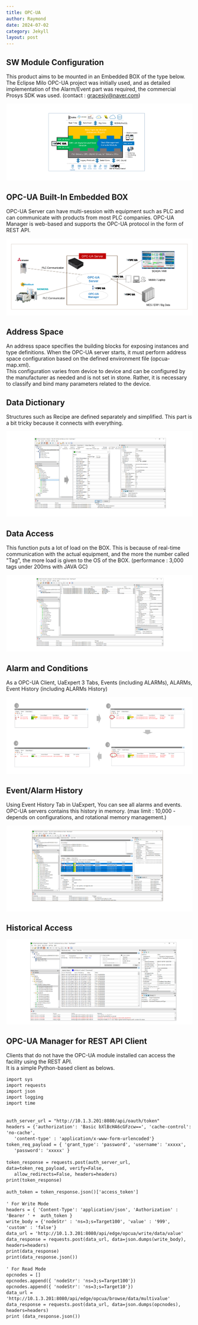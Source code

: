 ```yaml
---
title: OPC-UA
author: Raymond
date: 2024-07-02
category: Jekyll
layout: post
---
```


## SW Module Configuration

This product aims to be mounted in an Embedded BOX of the type below.
The Eclipse Milo OPC-UA project was initially used, and as detailed implementation of the Alarm/Event part was required, 
the commercial Prosys SDK was used.
(contact : gracesjy@naver.com)

![OPCUA01.png](../assets/OPCUA01.png)

## OPC-UA Built-In Embedded BOX
OPC-UA Server can have multi-session with equipment such as PLC and can communicate with products from most PLC companies. 
OPC-UA Manager is web-based and supports the OPC-UA protocol in the form of REST API.

![OPCUA02.png](../assets/OPCUA02.png)

## Address Space
An address space specifies the building blocks for exposing instances and type definitions.
When the OPC-UA server starts, it must perform address space configuration based on the defined environment file (opcua-map.xml).   
This configuration varies from device to device and can be configured by the manufacturer as needed and is not set in stone. 
Rather, it is necessary to classify and bind many parameters related to the device.



## Data Dictionary
Structures such as Recipe are defined separately and simplified. This part is a bit tricky because it connects with everything.

![OPCUA_DataDictionary.png](../assets/OPCUA_DataDictionary.png)

## Data Access
This function puts a lot of load on the BOX. This is because of real-time communication with the actual equipment, 
and the more the number called "Tag", the more load is given to the OS of the BOX.
(performance : 3,000 tags under 200ms with JAVA GC)

![OPCUA_DA.png](../assets/OPCUA_DA.png)

## Alarm and Conditions
As a OPC-UA Client, UaExpert 3 Tabs, Events (including ALARMs), ALARMs, Event History (including ALARMs History)

![OPCUA_ALARM_AND_CONDITIONS.png](../assets/OPCUA_ALARM_AND_CONDITIONS.png)

## Event/Alarm History
Using Event History Tab in UaExpert, You can see all alarms and events.   
OPC-UA servers contains this history in memory. (max limit : 10,000 - depends on configurations, and rotational memory management.)

![OPCUA_HISTORY.png](../assets/OPCUA_HISTORY.png)

## Historical Access

![OPCUA_HISTORYACCESS.png](../assets/OPCUA_HISTORYACCESS.png)

## OPC-UA Manager for REST API Client
Clients that do not have the OPC-UA module installed can access the facility using the REST API.<br>
It is a simple Python-based client as belows.

```mermaid
import sys
import requests
import json
import logging
import time


auth_server_url = "http://10.1.3.201:8080/api/oauth/token"
headers = {'authorization': 'Basic bXlBcHA6cGFzcw==', 'cache-control': 'no-cache', 
   'content-type' : 'application/x-www-form-urlencoded'}
token_req_payload = { 'grant_type': 'password', 'username': 'xxxxx', 
   'password': 'xxxxx' }

token_response = requests.post(auth_server_url, data=token_req_payload, verify=False, 
   allow_redirects=False, headers=headers)
print(token_response)

auth_token = token_response.json()['access_token']

' For Write Mode
headers = { 'Content-Type': 'application/json', 'Authorization' :  'Bearer ' +  auth_token }
write_body = {'nodeStr' : 'ns=3;s=Target100', 'value' : '999', 'custom' : 'false'}
data_url = 'http://10.1.3.201:8080/api/edge/opcua/write/data/value'
data_response = requests.post(data_url, data=json.dumps(write_body), headers=headers)
print(data_response)
print(data_response.json())

' For Read Mode
opcnodes = []
opcnodes.append({ 'nodeStr': 'ns=3;s=Target100'})
opcnodes.append({ 'nodeStr': 'ns=3;s=Target10'})
data_url = 'http://10.1.3.201:8080/api/edge/opcua/browse/data/multivalue'
data_response = requests.post(data_url, data=json.dumps(opcnodes), headers=headers)
print (data_response.json())
```




